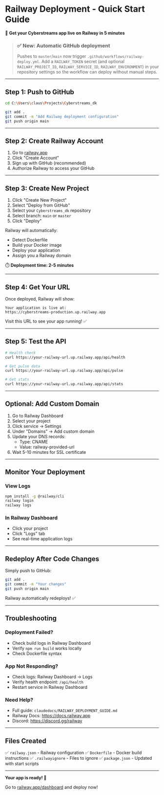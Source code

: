 # Railway Deployment - Quick Start Guide

🚀 **Get your Cyberstreams app live on Railway in 5 minutes**

> ### ✅ New: Automatic GitHub deployment
> Pushes to `master`/`main` now trigger `.github/workflows/railway-deploy.yml`.
> Add a `RAILWAY_TOKEN` secret (and optional `RAILWAY_PROJECT_ID`, `RAILWAY_SERVICE_ID`, `RAILWAY_ENVIRONMENT`) in your repository settings so the workflow can deploy without manual steps.


---

## Step 1: Push to GitHub

```bash
cd C:\Users\claus\Projects\Cyberstreams_dk

git add .
git commit -m "Add Railway deployment configuration"
git push origin main
```

---

## Step 2: Create Railway Account

1. Go to [railway.app](https://railway.app)
2. Click "Create Account"
3. Sign up with GitHub (recommended)
4. Authorize Railway to access your GitHub

---

## Step 3: Create New Project

1. Click "Create New Project"
2. Select "Deploy from GitHub"
3. Select your `Cyberstreams_dk` repository
4. Select branch: `main` or `master`
5. Click "Deploy"

Railway will automatically:
- Detect Dockerfile
- Build your Docker image
- Deploy your application
- Assign you a Railway domain

⏱️ **Deployment time: 2-5 minutes**

---

## Step 4: Get Your URL

Once deployed, Railway will show:
```
Your application is live at:
https://cyberstreams-production.up.railway.app
```

Visit this URL to see your app running! ✅

---

## Step 5: Test the API

```bash
# Health check
curl https://your-railway-url.up.railway.app/api/health

# Get pulse data
curl https://your-railway-url.up.railway.app/api/pulse

# Get stats
curl https://your-railway-url.up.railway.app/api/stats
```

---

## Optional: Add Custom Domain

1. Go to Railway Dashboard
2. Select your project
3. Click service → Settings
4. Under "Domains" → Add custom domain
5. Update your DNS records:
   - Type: CNAME
   - Value: railway-provided-url
6. Wait 5-10 minutes for SSL certificate

---

## Monitor Your Deployment

### View Logs
```bash
npm install -g @railway/cli
railway login
railway logs
```

### In Railway Dashboard
- Click your project
- Click "Logs" tab
- See real-time application logs

---

## Redeploy After Code Changes

Simply push to GitHub:
```bash
git add .
git commit -m "Your changes"
git push origin main
```

Railway automatically redeploys! ✅

---

## Troubleshooting

### Deployment Failed?
- Check build logs in Railway Dashboard
- Verify `npm run build` works locally
- Check Dockerfile syntax

### App Not Responding?
- Check logs: Railway Dashboard → Logs
- Verify health endpoint: `/api/health`
- Restart service in Railway Dashboard

### Need Help?
- Full guide: `claudedocs/RAILWAY_DEPLOYMENT_GUIDE.md`
- Railway Docs: https://docs.railway.app
- Discord: https://discord.gg/railway

---

## Files Created

✅ `railway.json` - Railway configuration
✅ `Dockerfile` - Docker build instructions
✅ `.railwayignore` - Files to ignore
✅ `package.json` - Updated with start scripts

---

**Your app is ready! 🎉**

Go to [railway.app/dashboard](https://railway.app/dashboard) and deploy now!

